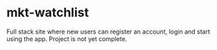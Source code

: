 # mkt-watchlist

Full stack site where new users can register an account, login and start using the app. Project is not yet complete.
